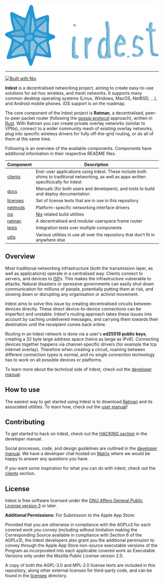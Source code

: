 <div align="center">
    <img src="docs/banner.png" height="200px"/>
</div>

---

[![Built with Nix](https://builtwithnix.org/badge.svg)](https://builtwithnix.org)

**Irdest** is a decentralised networking project, aiming to create
easy-to-use solutions for ad-hoc wireless, and mesh networks.  It
supports many common desktop operating systems (Linux, Windows, MacOS,
NetBSD, …), and Android mobile phones.  iOS support is on the roadmap.

The core component of the Irdest project is **Ratman**, a
decentralised, peer-to-peer packet router (following the [gossip
protocol] approach), written in [Rust].  With Ratman you can create
private overlay networks (similar to VPNs), connect to a wider
community mesh of existing overlay networks, plug into specific
wireless drivers for fully off-the-grid routing, or do all of them at
the same time.

Following is an overview of the available components.  Components have
additional information in their respective README files.

| Component  | Description                                                                                                                                |
|------------|--------------------------------------------------------------------------------------------------------------------------------------------|
| [clients]  | End-user applications using Irdest.  These include both shims to traditional networking, as well as apps written specificically for Irdest |
| [docs]     | Manuals (for both users and developers), and tools to build and deploy documentation                                                       |
| [licenses] | Set of license texts that are in use in this repository                                                                                    |
| [netmods]  | Platform-specific networking interface drivers                                                                                             |
| [nix]      | [Nix](https://nixos.org) related build utilities                                                                                           |
| [ratman]   | A decentralised and modular userspace frame router                                                                                         |
| [tests]    | Integration tests over multiple components
| [utils]    | Various utilities in use all over the repository that don't fit in anywhere else                                                           |                                                                                                                                           |


## Overview

Most traditional networking infrastructure (both the transmission
layer, as well as applications) operate in a centralised way.  Clients
connect to servers, and devices to [ISP]s.  This makes the
infrastructure vulnerable to attacks.  Natural disasters or opressive
governments can easily shut down communication for millions of people,
potentially putting them at risk, and slowing down or disrupting any
organisation or activist movement.

Irdest aims to solve this issue by creating decentralised circuits
between devices directly.  These direct device-to-device connections
can be imperfect and unstable.  Irdest's routing approach takes these
issues into account by caching undelivered messages, and carrying them
towards their destination until the receipient comes back online.

Routing in an Irdest network is done via a user's **ed25519 public
keys**, creating a 32 byte large address space (twice as lange as
IPv6).  Connecting devices together happens via channel-specific
drivers (for example the tcp internet overlay). Therefore when
creating a circuit, roaming between different connection types is
normal, and no single connection technology has to work on all
possible devices or platforms.

To learn more about the technical side of Irdest, check out the
[developer manual].


## How to use

The easiest way to get started using Irdest is to download
[Ratman][Downloads] and its associated utilities.  To learn how, check
out the [user manual]!


## Contributing

To get started to hack on Irdest, check out the [HACKING section] in
the developer manual.

Social processes, code, and design guidelines are outlined in the
[developer manual].  We have a developer chat hosted on [Matrix] where
we would be happy to answer any questions you have.

If you want some inspiration for what you can do with irdest, check
out the [clients] section.


## License

Irdest is free software licensed under the [GNU Affero General Public
License version 3](licenses/agpl-3.0.md) or later.

**Additional Permissions:** For Submission to the Apple App Store:

Provided that you are otherwise in compliance with the AGPLv3 for each
covered work you convey (including without limitation making the
Corresponding Source available in compliance with Section 6 of the
AGPLv3), the irdest developers also grant you the additional
permission to convey through the Apple App Store non-source executable
versions of the Program as incorporated into each applicable covered
work as Executable Versions only under the Mozilla Public License
version 2.0.

A copy of both the AGPL-3.0 and MPL-2.0 license texts are included in
this repository, along other external licenses for third-party code,
and can be found in the [licenses](licenses) directory.


[Matrix]: https://matrix.to/#/#irdest:fairydust.space?via=ontheblueplanet.com&via=matrix.org&via=fairydust.space
[Downloads]: https://irde.st/downloads
[Rust]: https://rust-lang.org
[ISP]: https://en.wikipedia.org/wiki/ISP
[clients]: ./clients
[developer manual]: https://docs.irde.st/developer/
[docs]: ./docs
[gossip protocol]: https://en.wikipedia.org/wiki/Gossip_protocol
[HACKING section]: https://docs.irde.st/developer/technical/hacking.html
[irdest-mblog]: mblog.irde.st
[licenses]: ./licenses
[netmods]: ./netmods
[nix]: ./nix
[ratman]: ./ratman
[tests]: ./tests
[user manual]: https://docs.irde.st/user/
[utils]: ./utils

